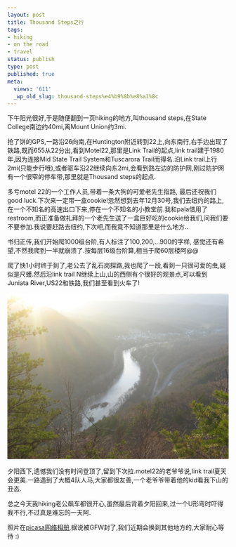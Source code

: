 ```yaml
---
layout: post
title: Thousand Steps之行
tags:
- hiking
- on the road
- travel
status: publish
type: post
published: true
meta:
  views: '611'
  _wp_old_slug: thousand-steps%e4%b9%8b%e8%a1%8c
---
```

下午阳光很好,于是随便翻到一页hiking的地方,叫thousand steps,在State College南边约40mi,离Mount Union约3mi.

抢了饼的GPS,一路沿26向南,在Huntington附近转到22上,向东南行,右手边出现了铁路,既而655从22分出,看到Motel22,那里是Link Trail的起点,link trail建于1980年,因为连接Mid State Trail System和Tuscarora Trail而得名.沿Link trail上行2mi(只能步行哦),或者驱车沿22继续向东2mi,会看到路左边的防护网,刚过防护网有一个很窄的停车带,那里就是Thousand steps的起点.

多亏motel 22的一个工作人员,带着一条大狗的可爱老先生指路, 最后还祝我们good luck.下次来一定带一盒cookie!忽然想到去年12月30号,我们去纽约的路上,在一个不知名的高速出口下来,停在一个不知名的小教堂前.我和pala借用了restroom,而正准备做礼拜的一个老先生送了一盒巨好吃的cookie给我们,问我们要不要参加.我说要赶路去纽约,下次吧,而我竟不知道那里是什么地方..

书归正传,我们开始爬1000级台阶,有人标注了100,200,...900的字样, 感觉还有希望,不然我爬到一半就崩溃了.按每层16级台阶算,相当于爬60层楼阿@@

爬了快1小时终于到了,老公去了乱石岗探路,我也爬了一段,看到一只很可爱的虫,疑似是尺蠖.然后沿link trail N继续上山,山的西侧有个很好的观景点,可以看到Juniata River,US22和铁路,我们甚至看到火车了!


![](/images/2010/07/img_1020.jpg)

夕阳西下,遗憾我们没有时间登顶了,留到下次拉.motel22的老爷爷说,link trail夏天会更美.一路遇到了大概4队人马,大家都很友善,一个老爷爷带着他的kid看我下山的丑态.

总之今天我hiking老公飙车都很开心,虽然最后背着夕阳回来,过一个U形弯时吓得我不行,不过真是难忘的一天阿.

照片在<a href="http://picasaweb.google.com/ztpala/ThousandSteps" target="_blank">picasa网络相册</a>,据说被GFW封了,我们近期会换到其他地方的,大家耐心等待 :)
